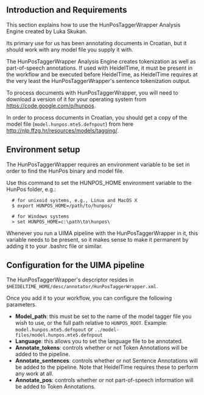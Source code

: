 


## Introduction and Requirements ##

This section explains how to use the HunPosTaggerWrapper Analysis Engine created by Luka Skukan.

Its primary use for us has been annotating documents in Croatian, but it should work with any model file you supply it with.

The HunPosTaggerWrapper Analysis Engine creates tokenization as well as part-of-speech annotations. If used with HeidelTime, it must be present in the workflow and be executed before HeidelTime, as HeidelTime requires at the very least the HunPosTaggerWrapper's sentence tokenization output.

To process documents with HunPosTaggerWrapper, you will need to download a version of it for your operating system from https://code.google.com/p/hunpos.

In order to process documents in Croatian, you should get a copy of the model file (`model.hunpos.mte5.defnpout`) from here http://nlp.ffzg.hr/resources/models/tagging/.


## Environment setup ##

The HunPosTaggerWrapper requires an environment variable to be set in order to find the HunPos binary and model file.

Use this command to set the HUNPOS\_HOME environment variable to the HunPos folder, e.g.:
```
  # for unixoid systems, e.g., Linux and MacOS X
  $ export HUNPOS_HOME=/path/to/hunpos/
  
  # for Windows systems
  > set HUNPOS_HOME=c:\path\to\hunpos\
```

Whenever you run a UIMA pipeline with the HunPosTaggerWrapper in it, this variable needs to be present, so it makes sense to make it permanent by adding it to your .bashrc file or similar.


## Configuration for the UIMA pipeline ##

The HunPosTaggerWrapper's descriptor resides in `$HEIDELTIME_HOME/desc/annotator/HunPosTaggerWrapper.xml`.

Once you add it to your workflow, you can configure the following parameters.

  * **Model\_path**: this must be set to the name of the model tagger file you wish to use, or the full path relative to `HUNPOS_ROOT`. Example: `model.hunpos.mte5.defnpout` or `../model-files/model.hunpos.mte5.defnpout`
  * **Language**: this allows you to set the language file to be annotated.
  * **Annotate\_tokens**: controls whether or not Token Annotations will be added to the pipeline.
  * **Annotate\_sentences**: controls whether or not Sentence Annotations will be added to the pipeline. Note that HeidelTime requires these to perform any work at all.
  * **Annotate\_pos**: controls whether or not part-of-speech information will be added to Token Annotations.